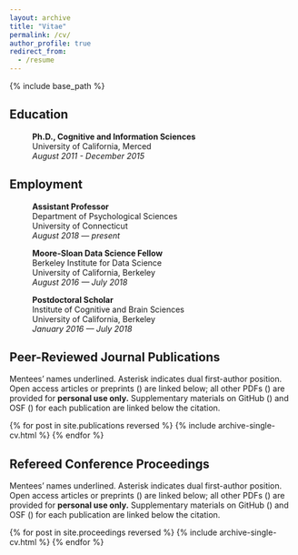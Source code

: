 ```yaml
---
layout: archive
title: "Vitae"
permalink: /cv/
author_profile: true
redirect_from:
  - /resume
---
```


{% include base_path %}

## Education

<p style="margin-left: 40px"><b>Ph.D., Cognitive and Information Sciences</b>
<br>University of California, Merced
<br><i>August 2011 - December 2015</i></p>

## Employment

<p style="margin-left: 40px"><b>Assistant Professor</b>
<br>Department of Psychological Sciences
<br>University of Connecticut
<br><i>August 2018 — present</i></p>

<p style="margin-left: 40px"><b>Moore-Sloan Data Science Fellow</b>
<br>Berkeley Institute for Data Science
<br>University of California, Berkeley
<br><i>August 2016 — July 2018</i></p>

<p style="margin-left: 40px"><b>Postdoctoral Scholar</b>
<br>Institute of Cognitive and Brain Sciences
<br>University of California, Berkeley
<br><i>January 2016 — July 2018</i></p>

## Peer-Reviewed Journal Publications

Mentees’ names underlined. Asterisk indicates dual first-author position.
Open access articles or preprints <nobr>(<i class="ai ai-fw ai-open-access-square"></i>)</nobr>
are linked below; all other PDFs <nobr>(<i class="fas fa-file-pdf" aria-hidden="true"></i>)</nobr>
are provided for **personal use only.** Supplementary materials on
GitHub <nobr>(<i class="fab fa-fw fa-github" aria-hidden="true"></i>)</nobr> and
OSF <nobr>(<i class="ai ai-fw ai-osf"></i>)</nobr> for each publication are linked below the
citation.

{% for post in site.publications reversed %}
  {% include archive-single-cv.html %}
{% endfor %}

## Refereed Conference Proceedings

Mentees’ names underlined. Asterisk indicates dual first-author position.
Open access articles or preprints <nobr>(<i class="ai ai-fw ai-open-access-square"></i>)</nobr>
are linked below; all other PDFs <nobr>(<i class="fab fa-file-pdf-o" aria-hidden="true"></i>)</nobr>
are provided for **personal use only.** Supplementary materials on
GitHub <nobr>(<i class="fab fa-fw fa-github" aria-hidden="true"></i>)</nobr> and
OSF <nobr>(<i class="ai ai-fw ai-osf"></i>)</nobr> for each publication are linked below the
citation.

{% for post in site.proceedings reversed %}
  {% include archive-single-cv.html %}
{% endfor %}
